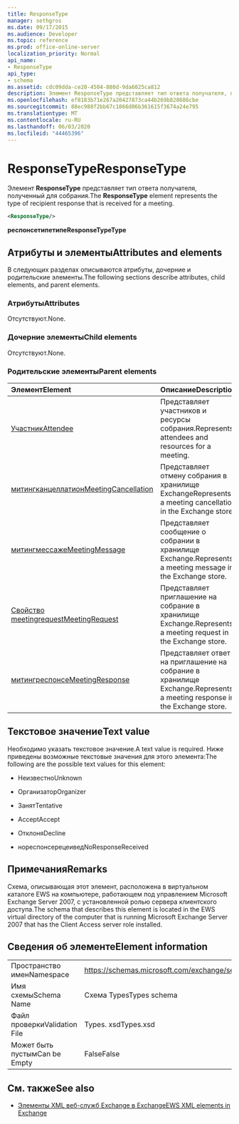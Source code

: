 ```yaml
---
title: ResponseType
manager: sethgros
ms.date: 09/17/2015
ms.audience: Developer
ms.topic: reference
ms.prod: office-online-server
localization_priority: Normal
api_name:
- ResponseType
api_type:
- schema
ms.assetid: cdc09dda-ce20-4504-880d-9da6025ca812
description: Элемент ResponseType представляет тип ответа получателя, полученный для собрания.
ms.openlocfilehash: ef8183b71e267a20427873ca44b269b828686cbe
ms.sourcegitcommit: 88ec988f2bb67c1866d06b361615f3674a24e795
ms.translationtype: MT
ms.contentlocale: ru-RU
ms.lasthandoff: 06/03/2020
ms.locfileid: "44465396"
---
```

# <a name="responsetype"></a><span data-ttu-id="6be9b-103">ResponseType</span><span class="sxs-lookup"><span data-stu-id="6be9b-103">ResponseType</span></span>

<span data-ttu-id="6be9b-104">Элемент **ResponseType** представляет тип ответа получателя, полученный для собрания.</span><span class="sxs-lookup"><span data-stu-id="6be9b-104">The **ResponseType** element represents the type of recipient response that is received for a meeting.</span></span> 
  
```xml
<ResponseType/>
```

 <span data-ttu-id="6be9b-105">**респонсетипетипе**</span><span class="sxs-lookup"><span data-stu-id="6be9b-105">**ResponseTypeType**</span></span>
## <a name="attributes-and-elements"></a><span data-ttu-id="6be9b-106">Атрибуты и элементы</span><span class="sxs-lookup"><span data-stu-id="6be9b-106">Attributes and elements</span></span>

<span data-ttu-id="6be9b-107">В следующих разделах описываются атрибуты, дочерние и родительские элементы.</span><span class="sxs-lookup"><span data-stu-id="6be9b-107">The following sections describe attributes, child elements, and parent elements.</span></span>
  
### <a name="attributes"></a><span data-ttu-id="6be9b-108">Атрибуты</span><span class="sxs-lookup"><span data-stu-id="6be9b-108">Attributes</span></span>

<span data-ttu-id="6be9b-109">Отсутствуют.</span><span class="sxs-lookup"><span data-stu-id="6be9b-109">None.</span></span>
  
### <a name="child-elements"></a><span data-ttu-id="6be9b-110">Дочерние элементы</span><span class="sxs-lookup"><span data-stu-id="6be9b-110">Child elements</span></span>

<span data-ttu-id="6be9b-111">Отсутствуют.</span><span class="sxs-lookup"><span data-stu-id="6be9b-111">None.</span></span>
  
### <a name="parent-elements"></a><span data-ttu-id="6be9b-112">Родительские элементы</span><span class="sxs-lookup"><span data-stu-id="6be9b-112">Parent elements</span></span>

|<span data-ttu-id="6be9b-113">**Элемент**</span><span class="sxs-lookup"><span data-stu-id="6be9b-113">**Element**</span></span>|<span data-ttu-id="6be9b-114">**Описание**</span><span class="sxs-lookup"><span data-stu-id="6be9b-114">**Description**</span></span>|
|:-----|:-----|
|[<span data-ttu-id="6be9b-115">Участник</span><span class="sxs-lookup"><span data-stu-id="6be9b-115">Attendee</span></span>](attendee.md) <br/> |<span data-ttu-id="6be9b-116">Представляет участников и ресурсы собрания.</span><span class="sxs-lookup"><span data-stu-id="6be9b-116">Represents attendees and resources for a meeting.</span></span>  <br/> |
|[<span data-ttu-id="6be9b-117">митингканцеллатион</span><span class="sxs-lookup"><span data-stu-id="6be9b-117">MeetingCancellation</span></span>](meetingcancellation.md) <br/> |<span data-ttu-id="6be9b-118">Представляет отмену собрания в хранилище Exchange</span><span class="sxs-lookup"><span data-stu-id="6be9b-118">Represents a meeting cancellation in the Exchange store</span></span>  <br/> |
|[<span data-ttu-id="6be9b-119">митингмессаже</span><span class="sxs-lookup"><span data-stu-id="6be9b-119">MeetingMessage</span></span>](meetingmessage.md) <br/> |<span data-ttu-id="6be9b-120">Представляет сообщение о собрании в хранилище Exchange.</span><span class="sxs-lookup"><span data-stu-id="6be9b-120">Represents a meeting message in the Exchange store.</span></span>  <br/> |
|[<span data-ttu-id="6be9b-121">Свойство meetingrequest</span><span class="sxs-lookup"><span data-stu-id="6be9b-121">MeetingRequest</span></span>](meetingrequest.md) <br/> |<span data-ttu-id="6be9b-122">Представляет приглашение на собрание в хранилище Exchange.</span><span class="sxs-lookup"><span data-stu-id="6be9b-122">Represents a meeting request in the Exchange store.</span></span>  <br/> |
|[<span data-ttu-id="6be9b-123">митингреспонсе</span><span class="sxs-lookup"><span data-stu-id="6be9b-123">MeetingResponse</span></span>](meetingresponse.md) <br/> |<span data-ttu-id="6be9b-124">Представляет ответ на приглашение на собрание в хранилище Exchange.</span><span class="sxs-lookup"><span data-stu-id="6be9b-124">Represents a meeting response in the Exchange store.</span></span>  <br/> |
   
## <a name="text-value"></a><span data-ttu-id="6be9b-125">Текстовое значение</span><span class="sxs-lookup"><span data-stu-id="6be9b-125">Text value</span></span>

<span data-ttu-id="6be9b-126">Необходимо указать текстовое значение.</span><span class="sxs-lookup"><span data-stu-id="6be9b-126">A text value is required.</span></span> <span data-ttu-id="6be9b-127">Ниже приведены возможные текстовые значения для этого элемента:</span><span class="sxs-lookup"><span data-stu-id="6be9b-127">The following are the possible text values for this element:</span></span>
  
- <span data-ttu-id="6be9b-128">Неизвестно</span><span class="sxs-lookup"><span data-stu-id="6be9b-128">Unknown</span></span>
    
- <span data-ttu-id="6be9b-129">Организатор</span><span class="sxs-lookup"><span data-stu-id="6be9b-129">Organizer</span></span>
    
- <span data-ttu-id="6be9b-130">Занят</span><span class="sxs-lookup"><span data-stu-id="6be9b-130">Tentative</span></span>
    
- <span data-ttu-id="6be9b-131">Accept</span><span class="sxs-lookup"><span data-stu-id="6be9b-131">Accept</span></span>
    
- <span data-ttu-id="6be9b-132">Отклоня</span><span class="sxs-lookup"><span data-stu-id="6be9b-132">Decline</span></span>
    
- <span data-ttu-id="6be9b-133">нореспонсерецеивед</span><span class="sxs-lookup"><span data-stu-id="6be9b-133">NoResponseReceived</span></span>
    
## <a name="remarks"></a><span data-ttu-id="6be9b-134">Примечания</span><span class="sxs-lookup"><span data-stu-id="6be9b-134">Remarks</span></span>

<span data-ttu-id="6be9b-135">Схема, описывающая этот элемент, расположена в виртуальном каталоге EWS на компьютере, работающем под управлением Microsoft Exchange Server 2007, с установленной ролью сервера клиентского доступа.</span><span class="sxs-lookup"><span data-stu-id="6be9b-135">The schema that describes this element is located in the EWS virtual directory of the computer that is running Microsoft Exchange Server 2007 that has the Client Access server role installed.</span></span>
  
## <a name="element-information"></a><span data-ttu-id="6be9b-136">Сведения об элементе</span><span class="sxs-lookup"><span data-stu-id="6be9b-136">Element information</span></span>

|||
|:-----|:-----|
|<span data-ttu-id="6be9b-137">Пространство имен</span><span class="sxs-lookup"><span data-stu-id="6be9b-137">Namespace</span></span>  <br/> |https://schemas.microsoft.com/exchange/services/2006/types  <br/> |
|<span data-ttu-id="6be9b-138">Имя схемы</span><span class="sxs-lookup"><span data-stu-id="6be9b-138">Schema Name</span></span>  <br/> |<span data-ttu-id="6be9b-139">Схема Types</span><span class="sxs-lookup"><span data-stu-id="6be9b-139">Types schema</span></span>  <br/> |
|<span data-ttu-id="6be9b-140">Файл проверки</span><span class="sxs-lookup"><span data-stu-id="6be9b-140">Validation File</span></span>  <br/> |<span data-ttu-id="6be9b-141">Types. xsd</span><span class="sxs-lookup"><span data-stu-id="6be9b-141">Types.xsd</span></span>  <br/> |
|<span data-ttu-id="6be9b-142">Может быть пустым</span><span class="sxs-lookup"><span data-stu-id="6be9b-142">Can be Empty</span></span>  <br/> |<span data-ttu-id="6be9b-143">False</span><span class="sxs-lookup"><span data-stu-id="6be9b-143">False</span></span>  <br/> |
   
## <a name="see-also"></a><span data-ttu-id="6be9b-144">См. также</span><span class="sxs-lookup"><span data-stu-id="6be9b-144">See also</span></span>



- [<span data-ttu-id="6be9b-145">Элементы XML веб-служб Exchange в Exchange</span><span class="sxs-lookup"><span data-stu-id="6be9b-145">EWS XML elements in Exchange</span></span>](ews-xml-elements-in-exchange.md)

